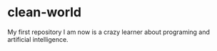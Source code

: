 # clean-world
My first repository
I am now is a crazy learner about programing and artificial intelligence.

